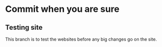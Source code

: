 # Commit when you are sure
## Testing site
This branch is to test the websites before any big changes go on the site.
